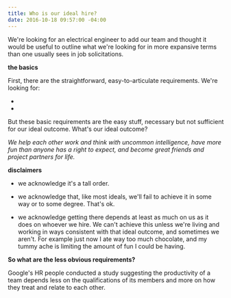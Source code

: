 ```yaml
---
title: Who is our ideal hire?
date: 2016-10-18 09:57:00 -04:00
---
```


We're looking for an electrical engineer to add our team and thought it would be useful to outline what we're looking for in more expansive terms than one usually sees in job solicitations. 

**the basics**

First, there are the straightforward, easy-to-articulate requirements. We're looking for:

* 

* 

But these basic requirements are the easy stuff, necessary but not sufficient for our ideal outcome. What's our ideal outcome?

*We help each other work and think with uncommon intelligence, have more fun than anyone has a right to expect, and become great friends and project partners for life.*

**disclaimers**

* we acknowledge it's a tall order.

* we acknowledge that, like most ideals, we'll fail to achieve it in some way or to some degree. That's ok. 

* we acknowledge getting there depends at least as much on us as it does on whoever we hire. We can't achieve this unless we're living and working in ways consistent with that ideal outcome, and sometimes we aren't. For example just now I ate way too much chocolate, and my tummy ache is limiting the amount of fun I could be having.  

**So what are the less obvious requirements?**

Google's HR people conducted a study suggesting the productivity of a team depends less on the qualifications of its members and more on how they treat and relate to each other. 